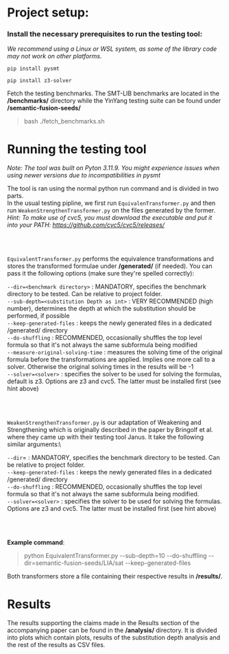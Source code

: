 # Project setup:

### Install the necessary prerequisites to run the testing tool:
*We recommend using a Linux or WSL system, as some of the library code may not work on other platforms.*

`pip install pysmt`

`pip install z3-solver`

Fetch the testing benchmarks. The SMT-LIB benchmarks are located in the **/benchmarks/** directory while the YinYang testing suite can be found under **/semantic-fusion-seeds/**
> bash ./fetch_benchmarks.sh


# Running the testing tool

*Note: The tool was built on Pyton 3.11.9. You might experience issues when using newer versions due to incompatibilities in pysmt*

The tool is ran using the normal python run command and is divided in two parts.\
In the usual testing pipline, we first run `EquivalenTransformer.py` and then run `WeakenStrengthenTransformer.py` on the files generated by the former.\
*Hint: To make use of cvc5, you must download the executable and put it into your PATH: https://github.com/cvc5/cvc5/releases/*

<br/><br/>

`EquivalentTransformer.py` performs the equivalence transformations and stores the transformed formulae under **/generated/** (if needed). You can pass it the following options (make sure they're spelled correctly):

`--dir=<benchmark directory>` : MANDATORY, specifies the benchmark directory to be tested. Can be relative to project folder.\
`--sub-depth=<substitution Depth as int>` : VERY RECOMMENDED (high number), determines the depth at which the substitution should be performed, if possible\
`--keep-generated-files` : keeps the newly generated files in a dedicated /generated/ directory\
`--do-shuffling` : RECOMMENDED, occasionally shuffles the top level formula so that it's not always the same subformula being modified\
`--measure-original-solving-time` : measures the solving time of the original formula before the transformations are applied. Implies one more call to a solver. Otherwise the original solving times in the results will be -1\
`--solver=<solver>` : specifies the solver to be used for solving the formulas, default is z3. Options are z3 and cvc5. The latter must be installed first (see hint above)
  
<br/><br/>

`WeakenStrengthenTransformer.py` is our adaptation of Weakening and Strengthening which is originally described in the paper by Bringolf et al. where they came up with their testing tool Janus. It take the following similar arguments:\

`--dir`=<benchmark directory> : MANDATORY, specifies the benchmark directory to be tested. Can be relative to project folder.\
`--keep-generated-files` : keeps the newly generated files in a dedicated /generated/ directory\
`--do-shuffling` : RECOMMENDED, occasionally shuffles the top level formula so that it's not always the same subformula being modified.\
`--solver=<solver>` : specifies the solver to be used for solving the formulas. Options are z3 and cvc5. The latter must be installed first (see hint above)

<br/><br/>

**Example command**:
> python EquivalentTransformer.py --sub-depth=10 --do-shuffling --dir=semantic-fusion-seeds/LIA/sat --keep-generated-files

Both transformers store a file containing their respective results in **/results/**.

# Results

The results supporting the claims made in the Results section of the accompanying paper can be found in the **/analysis/** directory. It is divided into plots which contain plots, results of the substitution depth analysis and the rest of the results as CSV files.